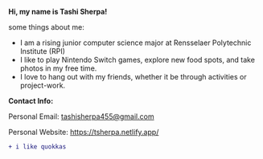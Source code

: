 **Hi, my name is Tashi Sherpa!**

some things about me:
 - I am a rising junior computer science major at Rensselaer Polytechnic Institute (RPI)
 - I like to play Nintendo Switch games, explore new food spots, and take photos in my free time.
 - I love to hang out with my friends, whether it be through activities or project-work.

**Contact Info:**

Personal Email: tashisherpa455@gmail.com

Personal Website: https://tsherpa.netlify.app/

```diff
+ i like quokkas
```

<!---
TSherpa10/TSherpa10 is a ✨ special ✨ repository because its `README.md` (this file) appears on your GitHub profile.
You can click the Preview link to take a look at your changes.
--->
